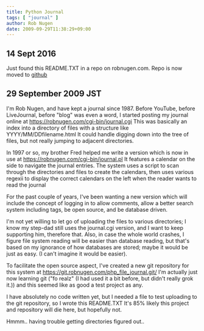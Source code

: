 ```yaml
---
title: Python Journal
tags: [ "journal" ]
author: Rob Nugen
date: 2009-09-29T11:38:29+09:00
---
```


## 14 Sept 2016

Just found this README.TXT in a repo on robnugen.com.  Repo is now
moved to [github](https://github.com/thunderrabbit/some-old-bs-journal)

## 29 September 2009 JST

I'm Rob Nugen, and have kept a journal since 1987.  Before YouTube, before LiveJournal, before
"blog" was even a word, I started posting my journal online at
https://robnugen.com/cgi-bin/journal.cgi This was basically an index into a directory of files with a
structure like YYYY/MM/DDfilename.html It could handle digging down into the tree of files, but not
really jumping to adjacent directories.

In 1997 or so, my brother Fred helped me write a version which is now in use at
https://robnugen.com/cgi-bin/journal.pl It features a calendar on the side to navigate the journal
entries.  The system uses a script to scan through the directories and files to create the
calendars, then uses various regexii to display the correct calendars on the left when the reader
wants to read the journal

For the past couple of years, I've been wanting a new version which will include the concept of
logging in to allow comments, allow a better search system including tags, be open source, and be
database driven.

I'm not yet willing to let go of uploading the files to various directories; I know my step-dad
still uses the journal.cgi version, and I want to keep supporting him, therefore that.  Also, in
case the whole world crashes, I figure file system reading will be easier than database reading, but
that's based on my ignorance of how databases are stored; maybe it would be just as easy.  (I can't
imagine it would be easier).

To facilitate the open source aspect, I've created a new git repository for this system at
https://git.robnugen.com/php_file_journal.git/ I'm actually just now learning git ("fo realz" (I had
used it a bit before, but didn't really grok it.)) and this seemed like as good a test project as
any.

I have absolutely no code written yet, but I needed a file to test uploading to the git repository,
so I wrote this README.TXT It's 85% likely this project and repository will die here, but hopefully
not.

Hmmm.. having trouble getting directories figured out..
